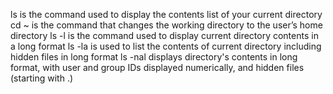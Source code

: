 ls is the command used to display the contents list of your current directory
cd ~ is the command that changes the working directory to the user’s home directory
ls -l is the command used to display current directory contents in a long format
ls -la is used to list the contents of current directory including hidden files in long format
ls -nal displays directory's contents in long format, with user and group IDs displayed numerically, and hidden files (starting with .) 